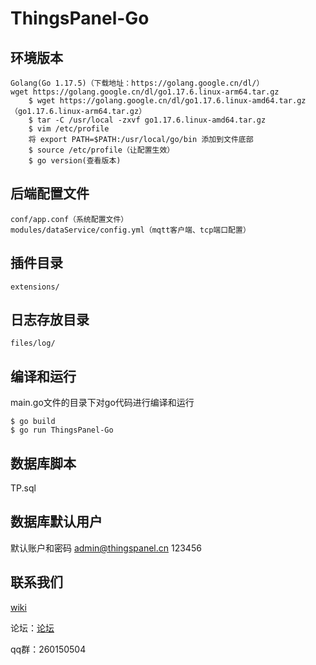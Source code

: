 
# ThingsPanel-Go
## 环境版本
```
Golang(Go 1.17.5)（下载地址：https://golang.google.cn/dl/）
wget https://golang.google.cn/dl/go1.17.6.linux-arm64.tar.gz
    $ wget https://golang.google.cn/dl/go1.17.6.linux-amd64.tar.gz （go1.17.6.linux-arm64.tar.gz）
    $ tar -C /usr/local -zxvf go1.17.6.linux-amd64.tar.gz
    $ vim /etc/profile
    将 export PATH=$PATH:/usr/local/go/bin 添加到文件底部
    $ source /etc/profile（让配置生效）
    $ go version(查看版本)
```
## 后端配置文件
    conf/app.conf（系统配置文件）
    modules/dataService/config.yml（mqtt客户端、tcp端口配置）
## 插件目录
    extensions/
## 日志存放目录
    files/log/
## 编译和运行
main.go文件的目录下对go代码进行编译和运行

    $ go build
    $ go run ThingsPanel-Go
## 数据库脚本
TP.sql
## 数据库默认用户
默认账户和密码
admin@thingspanel.cn 123456

## 联系我们

[wiki](http://wiki.thingspanel.cn/index.php?title=%E9%A6%96%E9%A1%B5)

论坛：[论坛](http://forum.thingspanel.cn/)

qq群：260150504
